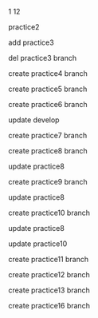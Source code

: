 1
12

practice2

add practice3

del practice3 branch 

create practice4 branch

create practice5 branch

create practice6 branch

update develop

create practice7 branch

create practice8 branch

update practice8

create practice9 branch

update practice8

create practice10 branch

update practice8

update practice10

create practice11 branch

create practice12 branch

create practice13 branch

create practice16 branch